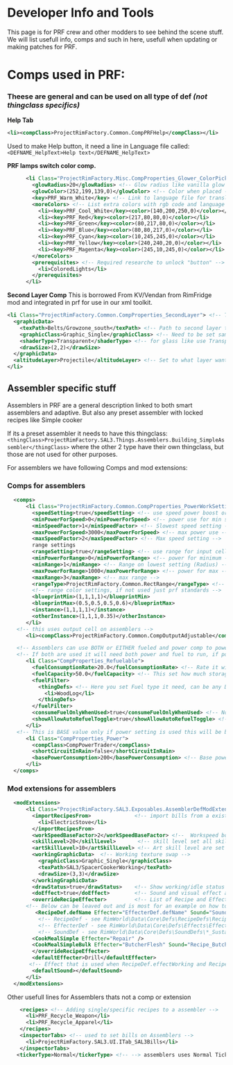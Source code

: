 # Developer Info and Tools

This page is for PRF crew and other modders to see behind the scene stuff.
We will list usefull info, comps and such in here, usefull when updating or making patches for PRF.

# Comps used in PRF:
### Theese are general and can be used on all type of def _(not thingclass specifics)_
**Help Tab**
```xml
<li><compClass>ProjectRimFactory.Common.CompPRFHelp</compClass></li>
```
Used to make Help button, it need a line in Language file called: `<DEFNAME_HelpText>Help text</DEFNAME_HelpText>`

**PRF lamps switch color comp.**
```xml      
      <li Class="ProjectRimFactory.Misc.CompProperties_Glower_ColorPick">
        <glowRadius>20</glowRadius> <!-- Glow radius like vanilla glow comp -->
        <glowColor>(252,199,139,0)</glowColor> <!-- Color when placed -->
        <key>PRF_Warm_White</key> <!-- Link to language file for translation use -->
        <moreColors> <!-- List extra colors with rgb code and language key/name -->
          <li><key>PRF_Cool_White</key><color>(140,200,250,0)</color></li>
          <li><key>PRF_Red</key><color>(217,80,80,0)</color></li>
          <li><key>PRF_Green</key><color>(80,217,80,0)</color></li>
          <li><key>PRF_Blue</key><color>(80,80,217,0)</color></li>
          <li><key>PRF_Cyan</key><color>(10,245,245,0)</color></li>
          <li><key>PRF_Yellow</key><color>(240,240,20,0)</color></li>
          <li><key>PRF_Magenta</key><color>(245,10,245,0)</color></li>
        </moreColors>
        <prerequisites> <!-- Required researche to unlock "button" -->
          <li>ColoredLights</li>
        </prerequisites>
      </li>
```

**Second Layer Comp**
This is borrowed From KV/Vendan from RimFridge mod and integrated in prf for use in our xml toolkit.
```xml
<li Class="ProjectRimFactory.Common.CompProperties_SecondLayer"> <!-- This is used when multiple textures want to be stacked -->
  <graphicData>
    <texPath>Belts/Growzone_south</texPath> <!-- Path to second layer texture -->
    <graphicClass>Graphic_Single</graphicClass> <!-- Need to be set same as original type -->
    <shaderType>Transparent</shaderType> <!-- for glass like use Transparent -->
    <drawSize>(2,2)</drawSize>
  </graphicData>
  <altitudeLayer>Projectile</altitudeLayer> <!-- Set to what layer wanted, Projectile for top, building for bottom -->
</li>
```


## Assembler specific stuff
Assemblers in PRF are a general description linked to both smart assemblers and adaptive.
But also any preset assembler with locked recipes like Simple cooker

If its a preset assembler it needs to have this thingclass:
`<thingClass>ProjectRimFactory.SAL3.Things.Assemblers.Building_SimpleAssembler</thingClass>`
where the other 2 type have their own thingclass, but those are not used for other purposes.

For assemblers we have following Comps and mod extensions:
### Comps for assemblers
```xml
  <comps>
      <li Class="ProjectRimFactory.Common.CompProperties_PowerWorkSetting">        <!-- speed settings -->
        <speedSetting>true</speedSetting> <!-- use speed power boost or not? -->
        <minPowerForSpeed>0</minPowerForSpeed> <!-- power use for min setting -->
        <minSpeedFactor>1</minSpeedFactor> <!-- Slowest speed setting -->
        <maxPowerForSpeed>3000</maxPowerForSpeed> <!-- max power use -->
        <maxSpeedFactor>2</maxSpeedFactor> <!-- Max speed setting -->
        range settings
        <rangeSetting>true</rangeSetting> <!-- use range for input cells -->
        <minPowerForRange>0</minPowerForRange> <!-- power for minimum -->
        <minRange>1</minRange> <!-- Range on lowest setting (Radius) -->
        <maxPowerForRange>1000</maxPowerForRange> <!-- power for max -->
        <maxRange>3</maxRange> <!-- max range -->
        <rangeType>ProjectRimFactory.Common.RectRange</rangeType> <!-- not sure? think its shape of input cell -->
        <!-- range color settings, if not used just prf standards -->
        <blueprintMin>(1,1,1,1)</blueprintMin>
        <blueprintMax>(0.5,0.5,0.5,0.6)</blueprintMax>
        <instance>(1,1,1,1)</instance>
        <otherInstance>(1,1,1,0.35)</otherInstance>
      </li>
   <!-- this uses output cell on assemblers -->
      <li><compClass>ProjectRimFactory.Common.CompOutputAdjustable</compClass></li>

   <!-- Assemblers can use BOTH or EITHER fueled and power comp to power it. -->
   <!-- If both are used it will need both power and fuel to run, if power used only power needed... -->
      <li Class="CompProperties_Refuelable">
        <fuelConsumptionRate>20.0</fuelConsumptionRate> <!-- Rate it will burn through fuel -->
        <fuelCapacity>50.0</fuelCapacity> <!-- This set how much storage it has before need to refuel -->
        <fuelFilter>
          <thingDefs> <!-- Here you set Fuel type it need, can be any DEF -->
            <li>WoodLog</li>
          </thingDefs>
        </fuelFilter>
        <consumeFuelOnlyWhenUsed>true</consumeFuelOnlyWhenUsed> <!-- Not sure if this work or not? -->
        <showAllowAutoRefuelToggle>true</showAllowAutoRefuelToggle> <!-- Toggle button for refuel -->
      </li>
   <!-- This is BASE value only if power setting is used this will be base and then boost set rest -->
      <li Class="CompProperties_Power">
        <compClass>CompPowerTrader</compClass>
        <shortCircuitInRain>false</shortCircuitInRain>
        <basePowerConsumption>200</basePowerConsumption> <!-- Base power use -->
      </li>
  </comps>
```
### Mod extensions for assemblers
```xml
  <modExtensions>
      <li Class="ProjectRimFactory.SAL3.Exposables.AssemblerDefModExtension">
        <importRecipesFrom>              <!-- import bills from a existing workbench, more then 1 can be used -->
          <li>ElectricStove</li>
        </importRecipesFrom>
        <workSpeedBaseFactor>2</workSpeedBaseFactor> <!--  Workspeed boost normal = 1 -->
        <skillLevel>20</skillLevel>       <!-- skill level set all skill to XX if not set skill = 10 -->
        <artSkillLevel>10</artSkillLevel> <!-- Art skill level are set separate -->
        <workingGraphicData>  <!-- Working texture swap -->
          <graphicClass>Graphic_Single</graphicClass>
          <texPath>SAL3/SpacerCookerWorking</texPath>
          <drawSize>(3,3)</drawSize>
        </workingGraphicData>
        <drawStatus>true</drawStatus>    <!-- Show working/idle status -->
        <doEffect>true</doEffect>        <!-- Sound and visual effect activate -->
        <overrideRecipeEffecter>         <!-- List of Recipe and Effecter to overwrite. -->
      <!-- Below can be leaved out and is most for an example on how to overwrite original effect attached to that operation -->
         <RecipeDef.defName Effecter="EffecterDef.defName" Sound="SoundDef.defName" />    <!-- Override a specific recipe effect and sound -->
          <!-- RecipeDef - see RimWorld\Data\Core\Defs\RecipeDefs\Recipes_*.xml -->                 <!-- find recipeDef here -->
          <!-- EffecterDef - see RimWorld\Data\Core\Defs\Effects\Effecter_*.xml -->                 <!-- find effectDef here -->
          <!-- SoundDef - see RimWorld\Data\Core\Defs\SoundDefs\*_Sustainers_*.xml -->              <!-- find soundDef here -->
        <CookMealSimple Effecter="Repair" />                                               <!-- example  -->
        <CookMealSimpleBulk Effecter="ButcherFlesh" Sound="Recipe_ButcherCorpseFlesh" />   <!-- example  -->
        </overrideRecipeEffecter>
        <defaultEffecter>Drill</defaultEffecter>        
       <!-- Effect that is used when RecipeDef.effectWorking and RecipeDef.soundWorking does not exist or is not defined in overrideRecipeEffecter.  -->
        <defaultSound></defaultSound>
      </li>
  </modExtensions> 
```
Other usefull lines for Assemblers thats not a comp or extension
```xml
    <recipes> <!-- Adding single/specific recipes to a assembler -->
      <li>PRF_Recycle_Weapon</li>
      <li>PRF_Recycle_Apparel</li>
    </recipes>
    <inspectorTabs> <!-- used to set bills on Assemblers -->
      <li>ProjectRimFactory.SAL3.UI.ITab_SAL3Bills</li>
    </inspectorTabs>
   <tickerType>Normal</tickerType> <!-- --> assemblers uses Normal Ticker type
```